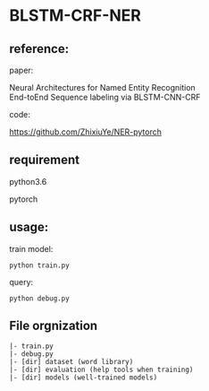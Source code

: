 # BLSTM-CRF-NER
## reference:

paper:

Neural Architectures for Named Entity Recognition<br/>
End-toEnd Sequence labeling via BLSTM-CNN-CRF<br/>
   
code:

https://github.com/ZhixiuYe/NER-pytorch<br/>

## requirement

python3.6

pytorch

## usage:

train model:

```
python train.py
```

query:

```
python debug.py
```

## File orgnization

```
|- train.py 
|- debug.py 
|- [dir] dataset (word library)
|- [dir] evaluation (help tools when training)
|- [dir] models (well-trained models)
```
